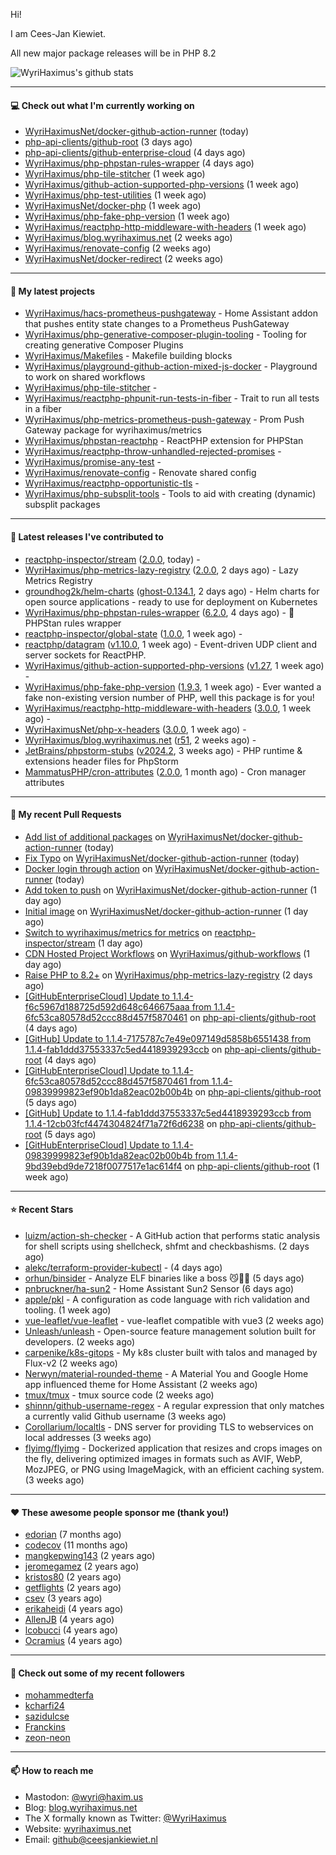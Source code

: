 Hi!

I am Cees-Jan Kiewiet.

All new major package releases will be in PHP 8.2

![WyriHaximus's github stats](https://github-readme-stats.vercel.app/api?username=WyriHaximus&show_icons=true)

---

#### 💻 Check out what I'm currently working on

- [WyriHaximusNet/docker-github-action-runner](https://github.com/WyriHaximusNet/docker-github-action-runner) (today)
- [php-api-clients/github-root](https://github.com/php-api-clients/github-root) (3 days ago)
- [php-api-clients/github-enterprise-cloud](https://github.com/php-api-clients/github-enterprise-cloud) (4 days ago)
- [WyriHaximus/php-phpstan-rules-wrapper](https://github.com/WyriHaximus/php-phpstan-rules-wrapper) (4 days ago)
- [WyriHaximus/php-tile-stitcher](https://github.com/WyriHaximus/php-tile-stitcher) (1 week ago)
- [WyriHaximus/github-action-supported-php-versions](https://github.com/WyriHaximus/github-action-supported-php-versions) (1 week ago)
- [WyriHaximus/php-test-utilities](https://github.com/WyriHaximus/php-test-utilities) (1 week ago)
- [WyriHaximusNet/docker-php](https://github.com/WyriHaximusNet/docker-php) (1 week ago)
- [WyriHaximus/php-fake-php-version](https://github.com/WyriHaximus/php-fake-php-version) (1 week ago)
- [WyriHaximus/reactphp-http-middleware-with-headers](https://github.com/WyriHaximus/reactphp-http-middleware-with-headers) (1 week ago)
- [WyriHaximus/blog.wyrihaximus.net](https://github.com/WyriHaximus/blog.wyrihaximus.net) (2 weeks ago)
- [WyriHaximus/renovate-config](https://github.com/WyriHaximus/renovate-config) (2 weeks ago)
- [WyriHaximusNet/docker-redirect](https://github.com/WyriHaximusNet/docker-redirect) (2 weeks ago)

---

#### 🌱 My latest projects

- [WyriHaximus/hacs-prometheus-pushgateway](https://github.com/WyriHaximus/hacs-prometheus-pushgateway) - Home Assistant addon that pushes entity state changes to a Prometheus PushGateway
- [WyriHaximus/php-generative-composer-plugin-tooling](https://github.com/WyriHaximus/php-generative-composer-plugin-tooling) - Tooling for creating generative Composer Plugins
- [WyriHaximus/Makefiles](https://github.com/WyriHaximus/Makefiles) - Makefile building blocks
- [WyriHaximus/playground-github-action-mixed-js-docker](https://github.com/WyriHaximus/playground-github-action-mixed-js-docker) - Playground to work on shared workflows
- [WyriHaximus/php-tile-stitcher](https://github.com/WyriHaximus/php-tile-stitcher) - 
- [WyriHaximus/reactphp-phpunit-run-tests-in-fiber](https://github.com/WyriHaximus/reactphp-phpunit-run-tests-in-fiber) - Trait to run all tests in a fiber
- [WyriHaximus/php-metrics-prometheus-push-gateway](https://github.com/WyriHaximus/php-metrics-prometheus-push-gateway) - Prom Push Gateway package for wyrihaximus/metrics
- [WyriHaximus/phpstan-reactphp](https://github.com/WyriHaximus/phpstan-reactphp) - ReactPHP extension for PHPStan
- [WyriHaximus/reactphp-throw-unhandled-rejected-promises](https://github.com/WyriHaximus/reactphp-throw-unhandled-rejected-promises) - 
- [WyriHaximus/promise-any-test](https://github.com/WyriHaximus/promise-any-test) - 
- [WyriHaximus/renovate-config](https://github.com/WyriHaximus/renovate-config) - Renovate shared config
- [WyriHaximus/reactphp-opportunistic-tls](https://github.com/WyriHaximus/reactphp-opportunistic-tls) - 
- [WyriHaximus/php-subsplit-tools](https://github.com/WyriHaximus/php-subsplit-tools) - Tools to aid with creating (dynamic) subsplit packages

---

#### 🔭 Latest releases I've contributed to

- [reactphp-inspector/stream](https://github.com/reactphp-inspector/stream) ([2.0.0](https://github.com/reactphp-inspector/stream/releases/tag/2.0.0), today) - 
- [WyriHaximus/php-metrics-lazy-registry](https://github.com/WyriHaximus/php-metrics-lazy-registry) ([2.0.0](https://github.com/WyriHaximus/php-metrics-lazy-registry/releases/tag/2.0.0), 2 days ago) - Lazy Metrics Registry
- [groundhog2k/helm-charts](https://github.com/groundhog2k/helm-charts) ([ghost-0.134.1](https://github.com/groundhog2k/helm-charts/releases/tag/ghost-0.134.1), 2 days ago) - Helm charts for open source applications - ready to use for deployment on Kubernetes
- [WyriHaximus/php-phpstan-rules-wrapper](https://github.com/WyriHaximus/php-phpstan-rules-wrapper) ([6.2.0](https://github.com/WyriHaximus/php-phpstan-rules-wrapper/releases/tag/6.2.0), 4 days ago) - 🌯 PHPStan rules wrapper
- [reactphp-inspector/global-state](https://github.com/reactphp-inspector/global-state) ([1.0.0](https://github.com/reactphp-inspector/global-state/releases/tag/1.0.0), 1 week ago) - 
- [reactphp/datagram](https://github.com/reactphp/datagram) ([v1.10.0](https://github.com/reactphp/datagram/releases/tag/v1.10.0), 1 week ago) - Event-driven UDP client and server sockets for ReactPHP.
- [WyriHaximus/github-action-supported-php-versions](https://github.com/WyriHaximus/github-action-supported-php-versions) ([v1.27](https://github.com/WyriHaximus/github-action-supported-php-versions/releases/tag/v1.27), 1 week ago) - 
- [WyriHaximus/php-fake-php-version](https://github.com/WyriHaximus/php-fake-php-version) ([1.9.3](https://github.com/WyriHaximus/php-fake-php-version/releases/tag/1.9.3), 1 week ago) - Ever wanted a fake non-existing version number of PHP, well this package is for you!
- [WyriHaximus/reactphp-http-middleware-with-headers](https://github.com/WyriHaximus/reactphp-http-middleware-with-headers) ([3.0.0](https://github.com/WyriHaximus/reactphp-http-middleware-with-headers/releases/tag/3.0.0), 1 week ago) - 
- [WyriHaximusNet/php-x-headers](https://github.com/WyriHaximusNet/php-x-headers) ([3.0.0](https://github.com/WyriHaximusNet/php-x-headers/releases/tag/3.0.0), 1 week ago) - 
- [WyriHaximus/blog.wyrihaximus.net](https://github.com/WyriHaximus/blog.wyrihaximus.net) ([r51](https://github.com/WyriHaximus/blog.wyrihaximus.net/releases/tag/r51), 2 weeks ago) - 
- [JetBrains/phpstorm-stubs](https://github.com/JetBrains/phpstorm-stubs) ([v2024.2](https://github.com/JetBrains/phpstorm-stubs/releases/tag/v2024.2), 3 weeks ago) - PHP runtime &amp; extensions header files for PhpStorm
- [MammatusPHP/cron-attributes](https://github.com/MammatusPHP/cron-attributes) ([2.0.0](https://github.com/MammatusPHP/cron-attributes/releases/tag/2.0.0), 1 month ago) - Cron manager attributes

---

#### 🔨 My recent Pull Requests

- [Add list of additional packages](https://github.com/WyriHaximusNet/docker-github-action-runner/pull/7) on [WyriHaximusNet/docker-github-action-runner](https://github.com/WyriHaximusNet/docker-github-action-runner) (today)
- [Fix Typo](https://github.com/WyriHaximusNet/docker-github-action-runner/pull/6) on [WyriHaximusNet/docker-github-action-runner](https://github.com/WyriHaximusNet/docker-github-action-runner) (today)
- [Docker login through action](https://github.com/WyriHaximusNet/docker-github-action-runner/pull/5) on [WyriHaximusNet/docker-github-action-runner](https://github.com/WyriHaximusNet/docker-github-action-runner) (today)
- [Add token to push](https://github.com/WyriHaximusNet/docker-github-action-runner/pull/4) on [WyriHaximusNet/docker-github-action-runner](https://github.com/WyriHaximusNet/docker-github-action-runner) (1 day ago)
- [Initial image](https://github.com/WyriHaximusNet/docker-github-action-runner/pull/2) on [WyriHaximusNet/docker-github-action-runner](https://github.com/WyriHaximusNet/docker-github-action-runner) (1 day ago)
- [Switch to wyrihaximus/metrics for metrics](https://github.com/reactphp-inspector/stream/pull/47) on [reactphp-inspector/stream](https://github.com/reactphp-inspector/stream) (1 day ago)
- [CDN Hosted Project Workflows](https://github.com/WyriHaximus/github-workflows/pull/38) on [WyriHaximus/github-workflows](https://github.com/WyriHaximus/github-workflows) (1 day ago)
- [Raise PHP to 8.2&#43;](https://github.com/WyriHaximus/php-metrics-lazy-registry/pull/44) on [WyriHaximus/php-metrics-lazy-registry](https://github.com/WyriHaximus/php-metrics-lazy-registry) (2 days ago)
- [[GitHubEnterpriseCloud] Update to 1.1.4-f6c5967d188725d592d648c646675aaa from 1.1.4-6fc53ca80578d52ccc88d457f5870461](https://github.com/php-api-clients/github-root/pull/1288) on [php-api-clients/github-root](https://github.com/php-api-clients/github-root) (4 days ago)
- [[GitHub] Update to 1.1.4-7175787c7e49e097149d5858b6551438 from 1.1.4-fab1ddd37553337c5ed4418939293ccb](https://github.com/php-api-clients/github-root/pull/1287) on [php-api-clients/github-root](https://github.com/php-api-clients/github-root) (4 days ago)
- [[GitHubEnterpriseCloud] Update to 1.1.4-6fc53ca80578d52ccc88d457f5870461 from 1.1.4-09839999823ef90b1da82eac02b00b4b](https://github.com/php-api-clients/github-root/pull/1286) on [php-api-clients/github-root](https://github.com/php-api-clients/github-root) (5 days ago)
- [[GitHub] Update to 1.1.4-fab1ddd37553337c5ed4418939293ccb from 1.1.4-12cb03fcf4474304824f71a72f6d6238](https://github.com/php-api-clients/github-root/pull/1285) on [php-api-clients/github-root](https://github.com/php-api-clients/github-root) (5 days ago)
- [[GitHubEnterpriseCloud] Update to 1.1.4-09839999823ef90b1da82eac02b00b4b from 1.1.4-9bd39ebd9de7218f0077517e1ac614f4](https://github.com/php-api-clients/github-root/pull/1284) on [php-api-clients/github-root](https://github.com/php-api-clients/github-root) (1 week ago)

---

#### ⭐ Recent Stars

- [luizm/action-sh-checker](https://github.com/luizm/action-sh-checker) - A GitHub action that performs static analysis for shell scripts using shellcheck, shfmt and checkbashisms. (2 days ago)
- [alekc/terraform-provider-kubectl](https://github.com/alekc/terraform-provider-kubectl) -  (4 days ago)
- [orhun/binsider](https://github.com/orhun/binsider) - Analyze ELF binaries like a boss 😼🕵️‍♂️ (5 days ago)
- [pnbruckner/ha-sun2](https://github.com/pnbruckner/ha-sun2) - Home Assistant Sun2 Sensor (6 days ago)
- [apple/pkl](https://github.com/apple/pkl) - A configuration as code language with rich validation and tooling. (1 week ago)
- [vue-leaflet/vue-leaflet](https://github.com/vue-leaflet/vue-leaflet) - vue-leaflet compatible with vue3 (2 weeks ago)
- [Unleash/unleash](https://github.com/Unleash/unleash) - Open-source feature management solution built for developers. (2 weeks ago)
- [carpenike/k8s-gitops](https://github.com/carpenike/k8s-gitops) - My k8s cluster built with talos and managed by Flux-v2 (2 weeks ago)
- [Nerwyn/material-rounded-theme](https://github.com/Nerwyn/material-rounded-theme) - A Material You and Google Home app influenced theme for Home Assistant (2 weeks ago)
- [tmux/tmux](https://github.com/tmux/tmux) - tmux source code (2 weeks ago)
- [shinnn/github-username-regex](https://github.com/shinnn/github-username-regex) - A regular expression that only matches a currently valid Github username (3 weeks ago)
- [Corollarium/localtls](https://github.com/Corollarium/localtls) - DNS server for providing TLS to webservices on local addresses (3 weeks ago)
- [flyimg/flyimg](https://github.com/flyimg/flyimg) - Dockerized application that resizes and crops images on the fly, delivering optimized images in formats such as AVIF, WebP, MozJPEG, or PNG using ImageMagick, with an efficient caching system. (3 weeks ago)

---

#### ❤️ These awesome people sponsor me (thank you!)

- [edorian](https://github.com/edorian) (7 months ago)
- [codecov](https://github.com/codecov) (11 months ago)
- [mangkepwing143](https://github.com/mangkepwing143) (2 years ago)
- [jeromegamez](https://github.com/jeromegamez) (2 years ago)
- [kristos80](https://github.com/kristos80) (2 years ago)
- [getflights](https://github.com/getflights) (2 years ago)
- [csev](https://github.com/csev) (3 years ago)
- [erikaheidi](https://github.com/erikaheidi) (4 years ago)
- [AllenJB](https://github.com/AllenJB) (4 years ago)
- [lcobucci](https://github.com/lcobucci) (4 years ago)
- [Ocramius](https://github.com/Ocramius) (4 years ago)

---

#### 👯 Check out some of my recent followers

- [mohammedterfa](https://github.com/mohammedterfa)
- [kcharfi24](https://github.com/kcharfi24)
- [sazidulcse](https://github.com/sazidulcse)
- [Franckins](https://github.com/Franckins)
- [zeon-neon](https://github.com/zeon-neon)

---

#### 📫 How to reach me

- Mastodon: [@wyri@haxim.us](https://toot-toot.wyrihaxim.us/@wyri)
- Blog: [blog.wyrihaximus.net](https://blog.wyrihaximus.net/)
- The X formally known as Twitter: [@WyriHaximus](https://twitter.com/WyriHaximus)
- Website: [wyrihaximus.net](https://wyrihaximus.net/)
- Email: [github@ceesjankiewiet.nl](mailto:github@ceesjankiewiet.nl)
